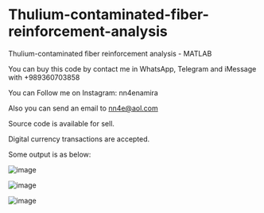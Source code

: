 # Thulium-contaminated-fiber-reinforcement-analysis
Thulium-contaminated fiber reinforcement analysis - MATLAB

You can buy this code by contact me in WhatsApp, Telegram and iMessage with +989360703858

You can Follow me on Instagram: nn4enamira

Also you can send an email to nn4e@aol.com

Source code is available for sell.

Digital currency transactions are accepted.

Some output is as below:

![image](https://github.com/user-attachments/assets/cb6bd96c-670c-4c96-a804-c771ff078b72)

![image](https://github.com/user-attachments/assets/496b5d06-a6d4-4c62-9d29-4b863d64a164)

![image](https://github.com/user-attachments/assets/ddcd0222-1eac-4246-a3fa-74e73575aec0)



